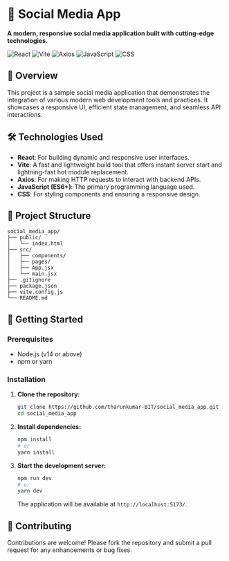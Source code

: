 
# 📱 Social Media App

**A modern, responsive social media application built with cutting-edge technologies.**

![React](https://img.shields.io/badge/Frontend-React-blue?logo=react)
![Vite](https://img.shields.io/badge/Bundler-Vite-purple?logo=vite)
![Axios](https://img.shields.io/badge/HTTP-Axios-green?logo=axios)
![JavaScript](https://img.shields.io/badge/Language-JavaScript-yellow?logo=javascript)
![CSS](https://img.shields.io/badge/Style-CSS-blue?logo=css3)

## 🚀 Overview

This project is a sample social media application that demonstrates the integration of various modern web development tools and practices. It showcases a responsive UI, efficient state management, and seamless API interactions.

## 🛠️ Technologies Used

- **React**: For building dynamic and responsive user interfaces.
- **Vite**: A fast and lightweight build tool that offers instant server start and lightning-fast hot module replacement.
- **Axios**: For making HTTP requests to interact with backend APIs.
- **JavaScript (ES6+)**: The primary programming language used.
- **CSS**: For styling components and ensuring a responsive design.

## 📂 Project Structure

```
social_media_app/
├── public/
│   └── index.html
├── src/
│   ├── components/
│   ├── pages/
│   ├── App.jsx
│   └── main.jsx
├── .gitignore
├── package.json
├── vite.config.js
└── README.md
```

## 🧪 Getting Started

### Prerequisites

- Node.js (v14 or above)
- npm or yarn

### Installation

1. **Clone the repository:**

   ```bash
   git clone https://github.com/tharunkumar-BIT/social_media_app.git
   cd social_media_app
   ```

2. **Install dependencies:**

   ```bash
   npm install
   # or
   yarn install
   ```

3. **Start the development server:**

   ```bash
   npm run dev
   # or
   yarn dev
   ```

   The application will be available at `http://localhost:5173/`.


## 🤝 Contributing

Contributions are welcome! Please fork the repository and submit a pull request for any enhancements or bug fixes.

